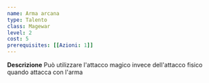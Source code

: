 ```yaml
---
name: Arma arcana
type: Talento
class: Magewar
level: 2
cost: 5
prerequisites: [[Azioni: 1]]
---
```


**Descrizione**
Può utilizzare l'attacco magico invece dell'attacco fisico quando attacca con
l'arma